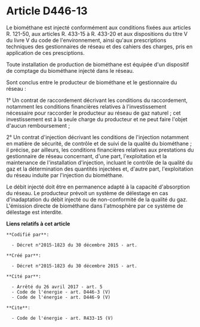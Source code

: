 # Article D446-13

Le biométhane est injecté conformément aux conditions fixées aux articles R. 121-50, aux articles R. 433-15 à R. 433-20 et
aux dispositions du titre V du livre V du code de l'environnement, ainsi qu'aux prescriptions techniques des gestionnaires de
réseau et des cahiers des charges, pris en application de ces presciptions. 

Toute installation de production de biométhane est équipée d'un dispositif de comptage du biométhane injecté dans le réseau. 

Sont conclus entre le producteur de biométhane et le gestionnaire du réseau : 

1° Un contrat de raccordement décrivant les conditions du raccordement, notamment les conditions financières relatives à
l'investissement nécessaire pour raccorder le producteur au réseau de gaz naturel ; cet investissement est à la seule charge
du producteur et ne peut faire l'objet d'aucun remboursement ; 

2° Un contrat d'injection décrivant les conditions de l'injection notamment en matière de sécurité, de contrôle et de suivi
de la qualité du biométhane ; il précise, par ailleurs, les conditions financières relatives aux prestations du gestionnaire
de réseau concernant, d'une part, l'exploitation et la maintenance de l'installation d'injection, incluant le contrôle de la
qualité du gaz et la détermination des quantités injectées et, d'autre part, l'exploitation du réseau induite par l'injection
du biométhane. 

Le débit injecté doit être en permanence adapté à la capacité d'absorption du réseau. Le producteur prévoit un système de
délestage en cas d'inadaptation du débit injecté ou de non-conformité de la qualité du gaz. L'émission directe de biométhane
dans l'atmosphère par ce système de délestage est interdite.

**Liens relatifs à cet article**

	**Codifié par**:

	  - Décret n°2015-1823 du 30 décembre 2015 - art.

	**Créé par**:

	  - Décret n°2015-1823 du 30 décembre 2015 - art.

	**Cité par**:

	  - Arrêté du 26 avril 2017 - art. 5
	  - Code de l'énergie - art. D446-3 (V)
	  - Code de l'énergie - art. D446-9 (V)

	**Cite**:

	  - Code de l'énergie - art. R433-15 (V)
